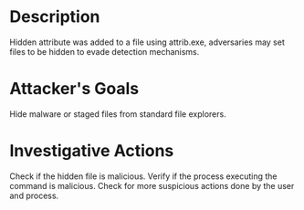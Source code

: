 # Description
Hidden attribute was added to a file using attrib.exe, adversaries may set files to be hidden to evade detection mechanisms.
# Attacker's Goals
Hide malware or staged files from standard file explorers.
# Investigative Actions
Check if the hidden file is malicious.
Verify if the process executing the command is malicious.
Check for more suspicious actions done by the user and process.
